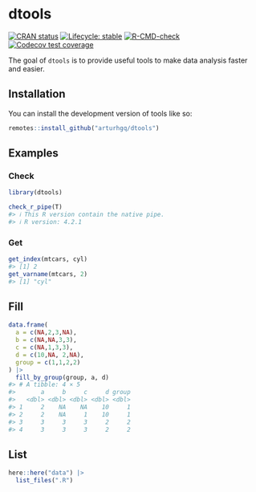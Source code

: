 
<!-- README.md is generated from README.Rmd. Please edit that file -->

# dtools

<!-- badges: start -->

[![CRAN
status](https://www.r-pkg.org/badges/version/dtools)](https://CRAN.R-project.org/package=dtools)
[![Lifecycle:
stable](https://img.shields.io/badge/lifecycle-stable-brightgreen.svg)](https://lifecycle.r-lib.org/articles/stages.html#stable)
[![R-CMD-check](https://github.com/arturhgq/dtools/actions/workflows/R-CMD-check.yaml/badge.svg)](https://github.com/arturhgq/dtools/actions/workflows/R-CMD-check.yaml)
[![Codecov test
coverage](https://codecov.io/gh/arturhgq/dtools/branch/master/graph/badge.svg)](https://app.codecov.io/gh/arturhgq/dtools?branch=master)

<!-- badges: end -->

The goal of `dtools` is to provide useful tools to make data analysis
faster and easier.

## Installation

You can install the development version of tools like so:

``` r
remotes::install_github("arturhgq/dtools")
```

## Examples

### Check

``` r
library(dtools)

check_r_pipe(T)
#> ℹ This R version contain the native pipe.
#> ℹ R version: 4.2.1
```

### Get

``` r
get_index(mtcars, cyl)
#> [1] 2
get_varname(mtcars, 2)
#> [1] "cyl"
```

## Fill

``` r
data.frame(
  a = c(NA,2,3,NA),
  b = c(NA,NA,3,3),
  c = c(NA,1,3,3),
  d = c(10,NA, 2,NA),
  group = c(1,1,2,2)
) |> 
  fill_by_group(group, a, d)
#> # A tibble: 4 × 5
#>       a     b     c     d group
#>   <dbl> <dbl> <dbl> <dbl> <dbl>
#> 1     2    NA    NA    10     1
#> 2     2    NA     1    10     1
#> 3     3     3     3     2     2
#> 4     3     3     3     2     2
```

## List

``` r
here::here("data") |> 
  list_files(".R")
```

